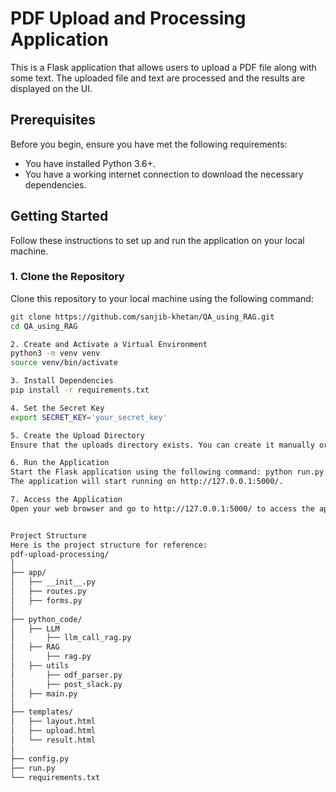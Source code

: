 # PDF Upload and Processing Application

This is a Flask application that allows users to upload a PDF file along with some text. The uploaded file and text are processed and the results are displayed on the UI.

## Prerequisites

Before you begin, ensure you have met the following requirements:

- You have installed Python 3.6+.
- You have a working internet connection to download the necessary dependencies.

## Getting Started

Follow these instructions to set up and run the application on your local machine.

### 1. Clone the Repository

Clone this repository to your local machine using the following command:

```bash
git clone https://github.com/sanjib-khetan/QA_using_RAG.git
cd QA_using_RAG

2. Create and Activate a Virtual Environment
python3 -m venv venv
source venv/bin/activate

3. Install Dependencies
pip install -r requirements.txt

4. Set the Secret Key
export SECRET_KEY='your_secret_key'

5. Create the Upload Directory
Ensure that the uploads directory exists. You can create it manually or the application will create it automatically when it runs.

6. Run the Application
Start the Flask application using the following command: python run.py
The application will start running on http://127.0.0.1:5000/.

7. Access the Application
Open your web browser and go to http://127.0.0.1:5000/ to access the application.


Project Structure
Here is the project structure for reference:
pdf-upload-processing/
│
├── app/
│   ├── __init__.py
│   ├── routes.py
│   ├── forms.py
│
├── python_code/
│   ├── LLM
│       ├── llm_call_rag.py
│   ├── RAG
│       ├── rag.py
│   ├── utils
│       ├── odf_parser.py
│       ├── post_slack.py
│   ├── main.py
│
├── templates/
│   ├── layout.html
│   ├── upload.html
│   └── result.html
│
├── config.py
├── run.py
└── requirements.txt
